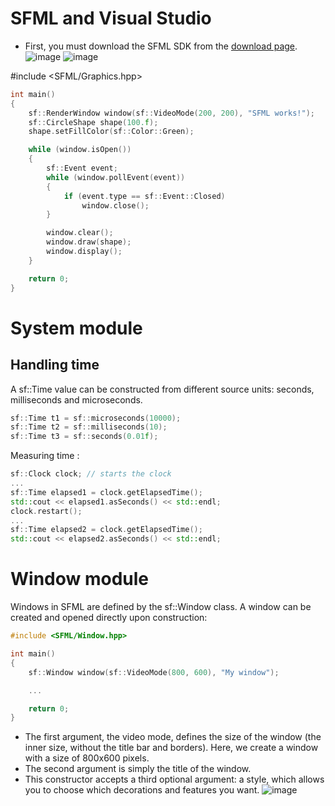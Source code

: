 # SFML and Visual Studio
- First, you must download the SFML SDK from the [download page](https://www.sfml-dev.org/download.php).
![image](https://github.com/user-attachments/assets/13abfba7-11ea-4c75-b7ad-1b21904a2074)
![image](https://github.com/user-attachments/assets/a263ee7a-65e9-4674-8646-0b6292e9c733)

#include <SFML/Graphics.hpp>
```cpp
int main()
{
    sf::RenderWindow window(sf::VideoMode(200, 200), "SFML works!");
    sf::CircleShape shape(100.f);
    shape.setFillColor(sf::Color::Green);

    while (window.isOpen())
    {
        sf::Event event;
        while (window.pollEvent(event))
        {
            if (event.type == sf::Event::Closed)
                window.close();
        }

        window.clear();
        window.draw(shape);
        window.display();
    }

    return 0;
}
```
# System module
## Handling time
A sf::Time value can be constructed from different source units: seconds, milliseconds and microseconds.
```cpp
sf::Time t1 = sf::microseconds(10000);
sf::Time t2 = sf::milliseconds(10);
sf::Time t3 = sf::seconds(0.01f);
```
Measuring time :
```cpp
sf::Clock clock; // starts the clock
...
sf::Time elapsed1 = clock.getElapsedTime();
std::cout << elapsed1.asSeconds() << std::endl;
clock.restart();
...
sf::Time elapsed2 = clock.getElapsedTime();
std::cout << elapsed2.asSeconds() << std::endl;
```
# Window module
Windows in SFML are defined by the sf::Window class. A window can be created and opened directly upon construction:
```cpp
#include <SFML/Window.hpp>

int main()
{
    sf::Window window(sf::VideoMode(800, 600), "My window");

    ...

    return 0;
}
```
- The first argument, the video mode, defines the size of the window (the inner size, without the title bar and borders). Here, we create a window with a size of 800x600 pixels.
- The second argument is simply the title of the window.
- This constructor accepts a third optional argument: a style, which allows you to choose which decorations and features you want.
![image](https://github.com/user-attachments/assets/7e3fffeb-4908-486e-803f-ffe8381c5b0b)

